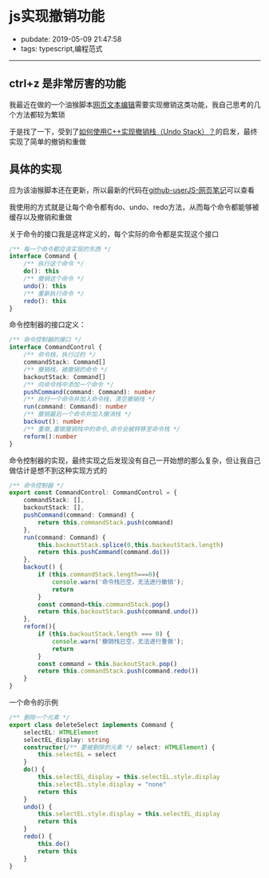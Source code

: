 # js实现撤销功能

- pubdate: 2019-05-09 21:47:58
- tags: typescript,编程范式

-----------

## ctrl+z 是非常厉害的功能

我最近在做的一个油猴脚本[网页文本编辑](https://greasyfork.org/zh-CN/scripts/372082-%E7%BD%91%E9%A1%B5%E6%96%87%E6%9C%AC%E7%BC%96%E8%BE%91-%E5%81%9A%E7%AC%94%E8%AE%B0%E7%9A%84%E5%A5%BD%E9%80%89%E6%8B%A9)需要实现撤销这类功能，我自己思考的几个方法都较为繁琐

于是找了一下，受到了[如何使用C++实现撤销栈（Undo Stack）？](https://www.zhihu.com/question/315923538/answer/622733270)的启发，最终实现了简单的撤销和重做

## 具体的实现

应为该油猴脚本还在更新，所以最新的代码在[github-userJS-网页笔记](https://github.com/2234839/userJS/tree/master/%E7%BD%91%E9%A1%B5%E7%AC%94%E8%AE%B0)可以查看

我使用的方式就是让每个命令都有do、undo、redo方法，从而每个命令都能够被缓存以及撤销和重做

关于命令的接口我是这样定义的，每个实际的命令都是实现这个接口

```typescript
/** 每一个命令都应该实现的东西 */
interface Command {
    /** 执行这个命令 */
    do(): this
    /** 撤销这个命令 */
    undo(): this
    /** 重新执行命令 */
    redo(): this
}
```

命令控制器的接口定义：

```typescript
/** 命令控制器的接口 */
interface CommandControl {
    /** 命令栈，执行过的 */
    commandStack: Command[]
    /** 撤销栈，被撤销的命令 */
    backoutStack: Command[]
    /** 向命令栈中添加一个命令 */
    pushCommand(command: Command): number
    /** 执行一个命令并加入命令栈，清空撤销栈 */
    run(command: Command): number
    /** 撤销最后一个命令并加入撤消栈 */
    backout(): number
    /** 重做,重做撤销栈中的命令,命令会被转移至命令栈 */
    reform():number
}
```

命令控制器的实现，最终实现之后发现没有自己一开始想的那么复杂，但让我自己做估计是想不到这种实现方式的

```typescript
/** 命令控制器 */
export const CommandControl: CommandControl = {
    commandStack: [],
    backoutStack: [],
    pushCommand(command: Command) {
        return this.commandStack.push(command)
    },
    run(command: Command) {
        this.backoutStack.splice(0,this.backoutStack.length)
        return this.pushCommand(command.do())
    },
    backout() {
        if (this.commandStack.length===0){
            console.warn('命令栈已空，无法进行撤销');
            return
        }
        const command=this.commandStack.pop()
        return this.backoutStack.push(command.undo())
    },
    reform(){
        if (this.backoutStack.length === 0) {
            console.warn('撤销栈已空，无法进行重做');
            return
        }
        const command = this.backoutStack.pop()
        return this.commandStack.push(command.redo())
    }
}
```

一个命令的示例

```typescript
/** 删除一个元素 */
export class deleteSelect implements Command {
    selectEL: HTMLElement
    selectEL_display: string
    constructor(/** 要被删除的元素 */ select: HTMLElement) {
        this.selectEL = select
    }
    do() {
        this.selectEL_display = this.selectEL.style.display
        this.selectEL.style.display = "none"
        return this
    }
    undo() {
        this.selectEL.style.display = this.selectEL_display
        return this
    }
    redo() {
        this.do()
        return this
    }
}
```